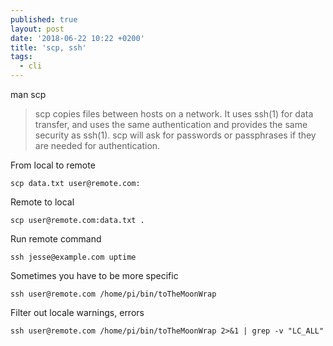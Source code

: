 ```yaml
---
published: true
layout: post
date: '2018-06-22 10:22 +0200'
title: 'scp, ssh'
tags:
  - cli
---
```

man scp

 > scp copies files between hosts on a network.  It uses ssh(1) for data transfer, and uses the same authentication and provides the same security as ssh(1).  scp will ask for passwords or passphrases if they are needed for authentication.

From local to remote

	scp data.txt user@remote.com:
    
Remote to local

	scp user@remote.com:data.txt .
    
Run remote command

	ssh jesse@example.com uptime

Sometimes you have to be more specific

	ssh user@remote.com /home/pi/bin/toTheMoonWrap
    
Filter out locale warnings, errors

	ssh user@remote.com /home/pi/bin/toTheMoonWrap 2>&1 | grep -v "LC_ALL"